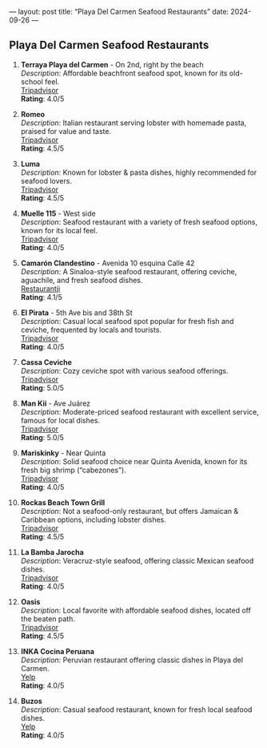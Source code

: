 —
layout: post
title: “Playa Del Carmen Seafood Restaurants”
date: 2024-09-26
—

## Playa Del Carmen Seafood Restaurants

1. **Terraya Playa del Carmen** - On 2nd, right by the beach  
   *Description*: Affordable beachfront seafood spot, known for its old-school feel.  
   [Tripadvisor](https://www.tripadvisor.com/Restaurant_Review-g150812-d10610364-Reviews-La_Tarraya-Playa_del_Carmen_Yucatan_Peninsula.html)  
   **Rating**: 4.0/5

2. **Romeo**  
   *Description*: Italian restaurant serving lobster with homemade pasta, praised for value and taste.  
   [Tripadvisor](https://www.tripadvisor.com/Restaurant_Review-g150812-d6825711-Reviews-Romeo_Trattoria_Pizzeria-Playa_del_Carmen_Yucatan_Peninsula.html)  
   **Rating**: 4.5/5

3. **Luma**  
   *Description*: Known for lobster & pasta dishes, highly recommended for seafood lovers.  
   [Tripadvisor](https://www.tripadvisor.com/Restaurant_Review-g150812-d19276941-Reviews-Luma-Tulum_Yucatan_Peninsula.html)  
   **Rating**: 4.5/5

4. **Muelle 115** - West side  
   *Description*: Seafood restaurant with a variety of fresh seafood options, known for its local feel.  
   [Tripadvisor](https://www.tripadvisor.com/Restaurant_Review-g150812-d16875387-Reviews-Muelle_115-Playa_del_Carmen_Yucatan_Peninsula.html)  
   **Rating**: 4.0/5

5. **Camarón Clandestino** - Avenida 10 esquina Calle 42  
   *Description*: A Sinaloa-style seafood restaurant, offering ceviche, aguachile, and fresh seafood dishes.  
   [Restaurantji](https://www.restaurantji.com/mx/playa-del-carmen/camaron-clandestino-/)  
   **Rating**: 4.1/5

6. **El Pirata** - 5th Ave bis and 38th St  
   *Description*: Casual local seafood spot popular for fresh fish and ceviche, frequented by locals and tourists.  
   [Tripadvisor](https://www.tripadvisor.com/Restaurant_Review-g150812-d3682620-Reviews-El_Pirata-Playa_del_Carmen_Yucatan_Peninsula.html)  
   **Rating**: 4.0/5

7. **Cassa Ceviche**  
   *Description*: Cozy ceviche spot with various seafood offerings.  
   [Tripadvisor](https://www.tripadvisor.com/Restaurant_Review-g150812-d15551494-Reviews-Cassa_Ceviche-Playa_del_Carmen_Yucatan_Peninsula.html)  
   **Rating**: 5.0/5

8. **Man Kii** - Ave Juárez  
   *Description*: Moderate-priced seafood restaurant with excellent service, famous for local dishes.  
   [Tripadvisor](https://www.tripadvisor.com/Restaurant_Review-g150812-d9996996-Reviews-MAN_KII_Restaurante_Marisqueria-Playa_del_Carmen_Yucatan_Peninsula.html)  
   **Rating**: 5.0/5

9. **Mariskinky** - Near Quinta  
   *Description*: Solid seafood choice near Quinta Avenida, known for its fresh big shrimp (“cabezones”).  
   [Tripadvisor](https://www.tripadvisor.com/Restaurant_Review-g150812-d10306934-Reviews-Mariskinky-Playa_del_Carmen_Yucatan_Peninsula.html)  
   **Rating**: 4.0/5

10. **Rockas Beach Town Grill**  
    *Description*: Not a seafood-only restaurant, but offers Jamaican & Caribbean options, including lobster dishes.  
    [Tripadvisor](https://www.tripadvisor.com/Restaurant_Review-g150812-d24000893-Reviews-Rockas_Beach_Town_Grill-Playa_del_Carmen_Yucatan_Peninsula.html)  
    **Rating**: 4.5/5

11. **La Bamba Jarocha**  
    *Description*: Veracruz-style seafood, offering classic Mexican seafood dishes.  
    [Tripadvisor](https://www.tripadvisor.com/Restaurant_Review-g150812-d1108746-Reviews-La_Bamba_Jarocha-Playa_del_Carmen_Yucatan_Peninsula.html)  
    **Rating**: 4.0/5

12. **Oasis**  
    *Description*: Local favorite with affordable seafood dishes, located off the beaten path.  
    [Tripadvisor](https://www.tripadvisor.com/Restaurant_Review-g150812-d1108686-Reviews-El_Oasis_Mariscos_Playa_Del_Carmen-Playa_del_Carmen_Yucatan_Peninsula.html)  
    **Rating**: 4.5/5

13. **INKA Cocina Peruana**  
    *Description*: Peruvian restaurant offering classic dishes in Playa del Carmen.  
    [Yelp](https://www.yelp.com/biz/inka-cocina-peruana-playa-del-carmen)  
    **Rating**: 4.0/5

14. **Buzos**  
    *Description*: Casual seafood restaurant, known for fresh local seafood dishes.  
    [Yelp](https://www.yelp.com/biz/buzos-playa-del-carmen)  
    **Rating**: 4.0/5